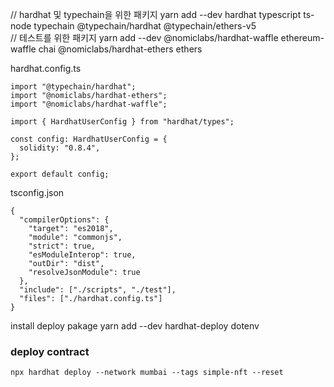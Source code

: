 // hardhat 및 typechain을 위한 패키지 
yarn add --dev hardhat typescript ts-node typechain @typechain/hardhat @typechain/ethers-v5  
// 테스트를 위한 패키지 
yarn add --dev @nomiclabs/hardhat-waffle ethereum-waffle chai @nomiclabs/hardhat-ethers ethers

hardhat.config.ts
```
import "@typechain/hardhat";
import "@nomiclabs/hardhat-ethers";
import "@nomiclabs/hardhat-waffle";

import { HardhatUserConfig } from "hardhat/types";

const config: HardhatUserConfig = {
  solidity: "0.8.4",
};

export default config;
```

tsconfig.json
```
{
  "compilerOptions": {
    "target": "es2018",
    "module": "commonjs",
    "strict": true,
    "esModuleInterop": true,
    "outDir": "dist",
    "resolveJsonModule": true
  },
  "include": ["./scripts", "./test"],
  "files": ["./hardhat.config.ts"]
}
```


install deploy pakage
yarn add --dev hardhat-deploy dotenv





### deploy contract
```
npx hardhat deploy --network mumbai --tags simple-nft --reset
```